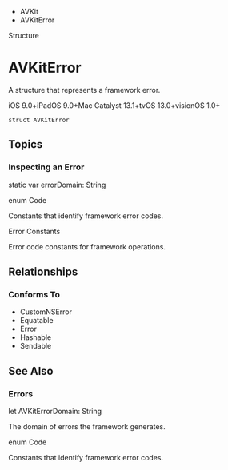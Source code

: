 

- AVKit
-  AVKitError 

Structure

# AVKitError

A structure that represents a framework error.

iOS 9.0+iPadOS 9.0+Mac Catalyst 13.1+tvOS 13.0+visionOS 1.0+

``` source
struct AVKitError
```

## Topics

### Inspecting an Error

static var errorDomain: String

enum Code

Constants that identify framework error codes.

Error Constants

Error code constants for framework operations.

## Relationships

### Conforms To

- CustomNSError
- Equatable
- Error
- Hashable
- Sendable

## See Also

### Errors

let AVKitErrorDomain: String

The domain of errors the framework generates.

enum Code

Constants that identify framework error codes.


